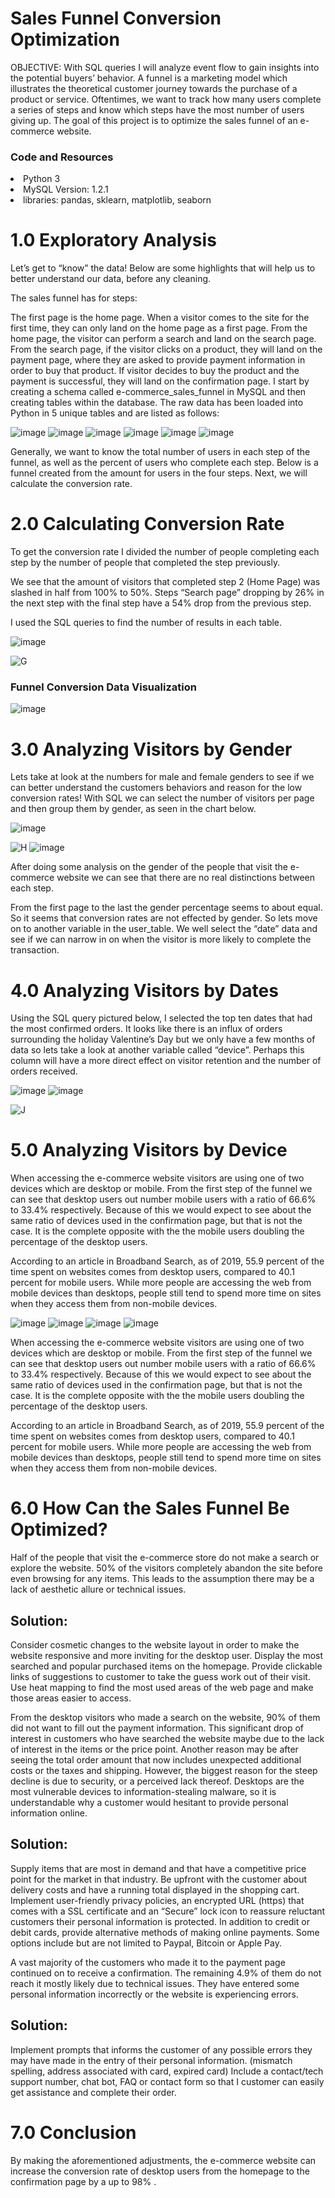 # Sales Funnel Conversion Optimization
OBJECTIVE: With SQL queries I will analyze event flow to gain insights into the potential buyers’ behavior. A funnel is a marketing model which illustrates the theoretical customer journey towards the purchase of a product or service. Oftentimes, we want to track how many users complete a series of steps and know which steps have the most number of users giving up.  The goal of this project is to optimize the sales funnel of an e-commerce website.

### Code and Resources

<li>Python 3</li>
<li>MySQL Version: 1.2.1</li>
<li>libraries: pandas, sklearn, matplotlib, seaborn</li>




# 1.0 Exploratory Analysis
Let’s get to “know” the data! Below are some highlights that will help us to better understand our data, before any cleaning.

The sales funnel has for steps:

The first page is the home page. When a visitor comes to the site for the first time, they can only land on the home page as a first page.
From the home page, the visitor can perform a search and land on the search page.
From the search page, if the visitor clicks on a product, they will land on the payment page, where they are asked to provide payment information in order to buy that product.
If visitor decides to buy the product and the payment is successful, they will land on the confirmation page.
I start by creating a schema called e-commerce_sales_funnel in MySQL and then creating tables within the database. The raw data has been loaded into Python in 5 unique tables and are listed as follows:

![image](https://user-images.githubusercontent.com/46979334/124644416-df9c1000-de57-11eb-8bfc-a69393f503f2.png)
![image](https://user-images.githubusercontent.com/46979334/124644438-e4f95a80-de57-11eb-8bcb-3800397dc596.png)
![image](https://user-images.githubusercontent.com/46979334/124644451-e88ce180-de57-11eb-8bcb-a25011718b83.png)
![image](https://user-images.githubusercontent.com/46979334/124644977-7bc61700-de58-11eb-870f-e27bc426cdb8.png)
![image](https://user-images.githubusercontent.com/46979334/124644995-7ff23480-de58-11eb-9fe2-214385174ed0.png)
![image](https://user-images.githubusercontent.com/46979334/124645009-8680ac00-de58-11eb-8d1a-d1a5ced397cc.png)

Generally, we want to know the total number of users in each step of the funnel, as well as the percent of users who complete each step. Below is a funnel created from the amount for users in the four steps. Next, we will calculate the conversion rate. 

# 2.0 Calculating Conversion Rate
 To get the conversion rate I divided the number of people completing each step by the number of people that completed the step previously.

We see that the amount of visitors that completed step 2 (Home Page) was slashed in half from 100% to 50%. Steps “Search page” dropping by 26% in the next step with the final step have a 54% drop from the previous step.

I used the SQL queries to find the number of results in each table.

![image](https://user-images.githubusercontent.com/46979334/124645134-ae700f80-de58-11eb-9aa5-c0cb4a8ff402.png)

![G](https://user-images.githubusercontent.com/46979334/124645212-c6e02a00-de58-11eb-930f-f3cd3afac4d9.PNG)

<h3>Funnel Conversion Data Visualization</h3>

![image](https://user-images.githubusercontent.com/46979334/124646479-4f12ff00-de5a-11eb-8ffd-71969a51f63f.png)



# 3.0 Analyzing Visitors by Gender
Lets take at look at the numbers for male and female genders to see if we can better understand the customers behaviors and reason for the low conversion rates! With SQL we can select the number of visitors per page and then group them by gender, as seen in the chart below.

![image](https://user-images.githubusercontent.com/46979334/124645336-ef682400-de58-11eb-886e-1b0ef17f8d2c.png)

![H](https://user-images.githubusercontent.com/46979334/124645411-03138a80-de59-11eb-8691-15d44723ca70.PNG)
![image](https://user-images.githubusercontent.com/46979334/124645443-0d358900-de59-11eb-8690-8b203cd87ebc.png)

After doing some analysis on the gender of the people that visit the e-commerce website we can see that there are no real distinctions between each step.

From the first page to the last the gender percentage seems to about equal. So it seems that conversion rates are not effected by gender. So lets move on to another variable in the user_table. We well select the “date” data and see if we can narrow in on when the visitor is more likely to complete the transaction.

# 4.0 Analyzing Visitors by Dates
Using the SQL query pictured below, I selected the top ten dates that had the most confirmed orders. It looks like there is an influx of orders surrounding the holiday Valentine’s Day but we only have a few months of data so lets take a look at another variable called “device”. Perhaps this column will have a more direct effect on visitor retention and the number of orders received.

![image](https://user-images.githubusercontent.com/46979334/124645514-22aab300-de59-11eb-91aa-9a191b8513f0.png)
![image](https://user-images.githubusercontent.com/46979334/124645525-276f6700-de59-11eb-9b28-215034514a1b.png)

![J](https://user-images.githubusercontent.com/46979334/124645593-3bb36400-de59-11eb-891d-a630b8b52744.PNG)

# 5.0 Analyzing Visitors by Device
When accessing the e-commerce website visitors are using one of two devices which are desktop or mobile. From the first step of the funnel we can see that desktop users out number mobile users with a ratio of 66.6% to 33.4% respectively.  Because of this we would expect to see about the same ratio of devices used in the confirmation page, but that is not the case. It is the complete opposite with the the mobile users doubling the percentage of the desktop users.

According to an article in Broadband Search, as of 2019, 55.9 percent of the time spent on websites comes from desktop users, compared to 40.1 percent for mobile users. While more people are accessing the web from mobile devices than desktops, people still tend to spend more time on sites when they access them from non-mobile devices.

![image](https://user-images.githubusercontent.com/46979334/124645655-4e2d9d80-de59-11eb-8f0c-fa04c60247d4.png)
![image](https://user-images.githubusercontent.com/46979334/124645670-52f25180-de59-11eb-95f8-8d020da900dc.png)
![image](https://user-images.githubusercontent.com/46979334/124645688-58e83280-de59-11eb-9372-37376bea0b91.png)
![image](https://user-images.githubusercontent.com/46979334/124645715-600f4080-de59-11eb-913c-779a3602c0b4.png)

When accessing the e-commerce website visitors are using one of two devices which are desktop or mobile. From the first step of the funnel we can see that desktop users out number mobile users with a ratio of 66.6% to 33.4% respectively.  Because of this we would expect to see about the same ratio of devices used in the confirmation page, but that is not the case. It is the complete opposite with the the mobile users doubling the percentage of the desktop users.

According to an article in Broadband Search, as of 2019, 55.9 percent of the time spent on websites comes from desktop users, compared to 40.1 percent for mobile users. While more people are accessing the web from mobile devices than desktops, people still tend to spend more time on sites when they access them from non-mobile devices.

# 6.0 How Can the Sales Funnel Be Optimized?
Half of the people that visit the e-commerce store do not make a search or explore the website. 50% of the visitors completely abandon the site before even browsing for any items. This leads to the assumption there may be a lack of aesthetic allure or technical issues.

<h2>Solution:</h2>

Consider cosmetic changes to the website layout in order to make the website responsive and more inviting for the desktop user.
Display the most searched and popular purchased items on the homepage. Provide clickable links of suggestions to customer to take the guess work out of their visit.
Use heat mapping to find the most used areas of the web page and make those areas easier to access.
 

From the desktop visitors who made a search on the website, 90% of them did not want to fill out the payment information. This significant drop of interest in customers who have searched the website maybe due to the lack of interest in the items or the price point. Another reason may be after seeing the total order amount that now includes unexpected additional costs or the taxes and shipping. However, the biggest reason for the steep decline is due to security, or a perceived lack thereof. Desktops are the most vulnerable devices to information-stealing malware, so it is understandable why a customer would hesitant to provide personal information online.

<h2>Solution:</h2>

Supply items that are most in demand and that have a competitive price point for the market in that industry.
Be upfront with the customer about delivery costs and have a running total displayed in the shopping cart.
Implement user-friendly privacy policies, an encrypted URL (https) that comes with a SSL certificate and an “Secure” lock icon to reassure reluctant customers their personal information is protected.
 In addition to credit or debit cards, provide alternative methods of making online payments. Some options include but are not limited to Paypal, Bitcoin or Apple Pay.
 

A vast majority of the customers who made it to the payment page continued on to receive a confirmation. The remaining  4.9% of them do not reach it mostly likely due to technical issues. They have entered some personal information incorrectly or the website is experiencing errors.

<h2>Solution:</h2>

Implement prompts that informs the customer of any possible errors they may have made in the entry of their personal information. (mismatch spelling, address associated with card, expired card)
Include a contact/tech support number, chat bot, FAQ or contact form so that I customer can easily get assistance and complete their order.

# 7.0 Conclusion
By making the aforementioned adjustments, the e-commerce website can increase the conversion rate of desktop users from the homepage to the confirmation page by a up to 98% .
